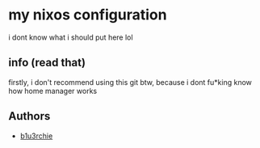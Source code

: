 # my nixos configuration

i dont know what i should put here lol 
## info (read that)

firstly, i don't recommend using this git btw, because i dont fu*king know how home manager works

## Authors

- [b1u3rchie](https://github.com/b1u3b3rrys)
